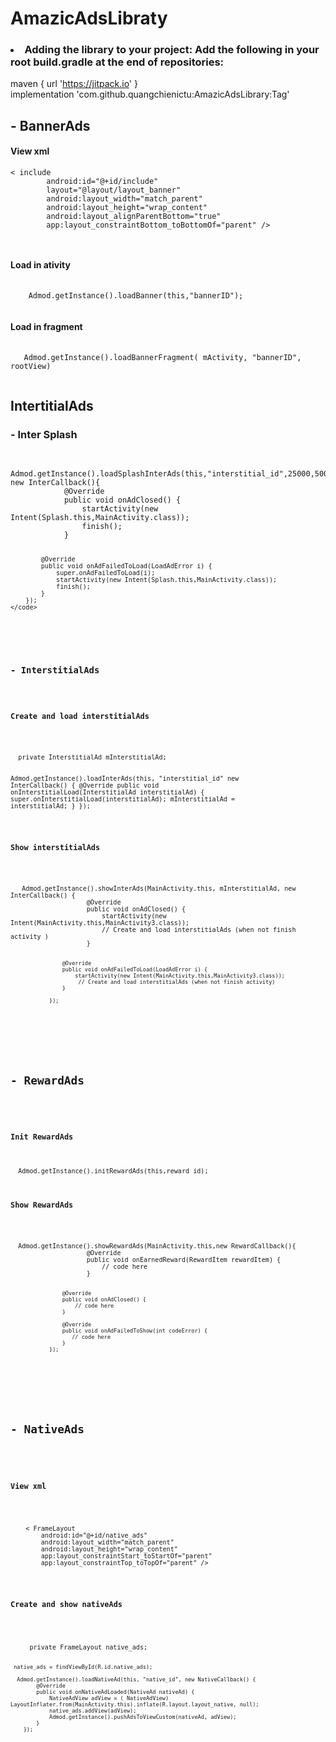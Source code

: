 <h1>AmazicAdsLibraty</h1>
<h3><li>Adding the library to your project: Add the following in your root build.gradle at the end of repositories:</br></h3>

maven { url 'https://jitpack.io' } </br>
implementation 'com.github.quangchienictu:AmazicAdsLibrary:Tag'


<h2>- BannerAds</h2>
<div class="content">
  <h4>View xml</h4>
<pre><code>< include
        android:id="@+id/include"
        layout="@layout/layout_banner"
        android:layout_width="match_parent"
        android:layout_height="wrap_content"
        android:layout_alignParentBottom="true"
        app:layout_constraintBottom_toBottomOf="parent" /> 
   
 </code></pre>
<h4>Load in ativity</h4>
<pre>
  <code>
    Admod.getInstance().loadBanner(this,"bannerID");
  </code>
</pre>
<h4>Load in fragment</h4>
<pre>
  <code>
   Admod.getInstance().loadBannerFragment( mActivity, "bannerID",  rootView)
  </code>
</pre>
</div>
<h2>IntertitialAds</h2>
<div class="content">
  <h3>- Inter Splash</h3>
  <pre>
    <code>
      Admod.getInstance().loadSplashInterAds(this,"interstitial_id",25000,5000, new InterCallback(){
            @Override
            public void onAdClosed() {
                startActivity(new Intent(Splash.this,MainActivity.class));
                finish();
            }

            @Override
            public void onAdFailedToLoad(LoadAdError i) {
                super.onAdFailedToLoad(i);
                startActivity(new Intent(Splash.this,MainActivity.class));
                finish();
            }
        });
    </code>
  </pre>
<h3>- InterstitialAds</h3>
  <h4>Create and load interstitialAds</h4>
<pre><code>
  private InterstitialAd mInterstitialAd;

   Admod.getInstance().loadInterAds(this, "interstitial_id" new InterCallback() {
            @Override
            public void onInterstitialLoad(InterstitialAd interstitialAd) {
                super.onInterstitialLoad(interstitialAd);
                mInterstitialAd = interstitialAd;
            }
        });
</code></pre>
<h4>Show interstitialAds</h4>
<pre><code>
   Admod.getInstance().showInterAds(MainActivity.this, mInterstitialAd, new InterCallback() {
                    @Override
                    public void onAdClosed() {
                        startActivity(new Intent(MainActivity.this,MainActivity3.class));
                        // Create and load interstitialAds (when not finish activity ) 
                    }

                    @Override
                    public void onAdFailedToLoad(LoadAdError i) {
                        startActivity(new Intent(MainActivity.this,MainActivity3.class));
                         // Create and load interstitialAds (when not finish activity) 
                    }

                });
</code></pre>
</div>

<h2>- RewardAds</h2>
<div class="content">
  <h4>Init RewardAds</h4>
<pre><code>  Admod.getInstance().initRewardAds(this,reward_id);</code></pre>
<h4>Show RewardAds</h4>
<pre><code>
  Admod.getInstance().showRewardAds(MainActivity.this,new RewardCallback(){
                    @Override
                    public void onEarnedReward(RewardItem rewardItem) {
                        // code here
                    }

                    @Override
                    public void onAdClosed() {
                        // code here
                    }

                    @Override
                    public void onAdFailedToShow(int codeError) {
                       // code here
                    }
                });
</code></pre>
</div>

<h2>- NativeAds</h2>
<div class="content">
  <h4>View xml</h4>
<pre>
  <code>
    < FrameLayout
        android:id="@+id/native_ads"
        android:layout_width="match_parent"
        android:layout_height="wrap_content"
        app:layout_constraintStart_toStartOf="parent"
        app:layout_constraintTop_toTopOf="parent" />
  </code>
</pre>
<h4>Create and show nativeAds</h4>
<pre>
  <code>
     private FrameLayout native_ads;
     
     native_ads = findViewById(R.id.native_ads);
     
      Admod.getInstance().loadNativeAd(this, "native_id", new NativeCallback() {
            @Override
            public void onNativeAdLoaded(NativeAd nativeAd) {
                NativeAdView adView = ( NativeAdView) LayoutInflater.from(MainActivity.this).inflate(R.layout.layout_native, null);
                native_ads.addView(adView);
                Admod.getInstance().pushAdsToViewCustom(nativeAd, adView);
            }
        });
  </code>
</pre>

</div>
